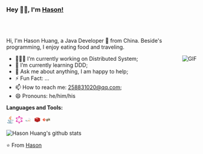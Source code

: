 
<!--
**HasonHuang/HasonHuang** is a ✨ _special_ ✨ repository because its `README.md` (this file) appears on your GitHub profile.

Here are some ideas to get you started:

- 🔭 I’m currently working on ...
- 🌱 I’m currently learning ...
- 👯 I’m looking to collaborate on ...
- 🤔 I’m looking for help with ...
- 💬 Ask me about ...
- 📫 How to reach me: ...
- 😄 Pronouns: he/him
- ⚡ Fun fact: ...
-->


### Hey 👋🏽, I'm [Hason!](https://github.com/HasonHuang) 


<br />
<br />

Hi, I'm Hason Huang, a Java Developer 🚀 from China. Beside's programming, I enjoy eating food and traveling.

  <img align="right" alt="GIF" src="https://media.giphy.com/media/836HiJc7pgzy8iNXCn/giphy.gif" />
  
- 👨🏽‍💻 I’m currently working on Distributed System;
- 🌱 I’m currently learning DDD; 
- 💬 Ask me about anything, I am happy to help;
- ⚡️ Fun Fact: ...
- 📫 How to reach me: 258831020@qq.com;
- 😄 Pronouns: he/him/his

**Languages and Tools:**  

<code><img height="20" src="https://raw.githubusercontent.com/github/explore/80688e429a7d4ef2fca1e82350fe8e3517d3494d/topics/java/java.png"></code>
<code><img height="20" src="https://raw.githubusercontent.com/github/explore/5c058a388828bb5fde0bcafd4bc867b5bb3f26f3/topics/graphql/graphql.png"></code>
<code><img height="20" src="https://raw.githubusercontent.com/github/explore/80688e429a7d4ef2fca1e82350fe8e3517d3494d/topics/mysql/mysql.png"></code>
<code><img height="20" src="https://raw.githubusercontent.com/github/explore/80688e429a7d4ef2fca1e82350fe8e3517d3494d/topics/redis/redis.png"></code>
<code><img height="20" src="https://raw.githubusercontent.com/github/explore/80688e429a7d4ef2fca1e82350fe8e3517d3494d/topics/git/git.png"></code>



![Hason Huang's github stats](https://github-readme-stats.vercel.app/api?username=HasonHuang&show_icons=true&hide_border=true)

⭐️ From [Hason](https://github.com/HasonHuang)



